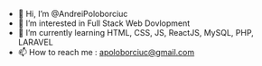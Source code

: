 - 👋 Hi, I’m @AndreiPoloborciuc
- 👀 I’m interested in Full Stack Web Dovlopment
- 🌱 I’m currently learning HTML, CSS, JS, ReactJS, MySQL, PHP, LARAVEL
- 📫 How to reach me : apoloborciuc@gmail.com

<!---
AndreiPoloborciuc/AndreiPoloborciuc is a ✨ special ✨ repository because its `README.md` (this file) appears on your GitHub profile.
You can click the Preview link to take a look at your changes.
--->

